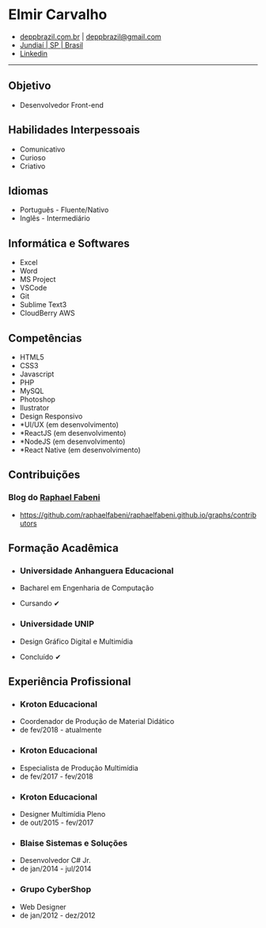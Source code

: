 # Elmir Carvalho #
* [deppbrazil.com.br](https://www.deppbrazil.com) | deppbrazil@gmail.com 
* [Jundiaí | SP | Brasil](https://www.google.com.br/maps/place/Jundia%C3%AD,+SP/@-23.1896366,-47.1868625,11z/data=!3m1!4b1!4m5!3m4!1s0x94cf24293cc00531:0xf686a1c1163c6bbb!8m2!3d-23.1857076!4d-46.8978057)
* [Linkedin](https://www.linkedin.com/in/deppbrazil/)
___

## Objetivo ## 
* Desenvolvedor Front-end

## Habilidades Interpessoais ##
* Comunicativo 
* Curioso
* Criativo

## Idiomas ##
* Português - Fluente/Nativo
* Inglês - Intermediário 

## Informática e Softwares ##
* Excel
* Word
* MS Project
* VSCode
* Git
* Sublime Text3
* CloudBerry AWS

## Competências ##
* HTML5
* CSS3
* Javascript
* PHP
* MySQL
* Photoshop
* Ilustrator
* Design Responsivo
* *UI/UX (em desenvolvimento)
* *ReactJS (em desenvolvimento) 
* *NodeJS (em desenvolvimento)
* *React Native (em desenvolvimento)

## Contribuições ##
### Blog do [Raphael Fabeni](https://github.com/raphaelfabeni) ###
* https://github.com/raphaelfabeni/raphaelfabeni.github.io/graphs/contributors

## Formação Acadêmica ##
* ### Universidade Anhanguera Educacional ###
* Bacharel em Engenharia de Computação
* Cursando ✔

* ### Universidade UNIP ###
* Design Gráfico Digital e Multimídia
* Concluído ✔

## Experiência Profissional ##
* ### Kroton Educacional ### 
* Coordenador de Produção de Material Didático 
* de fev/2018 - atualmente
* ### Kroton Educacional ### 
* Especialista de Produção Multimídia
* de fev/2017 - fev/2018
* ### Kroton Educacional ### 
* Designer Multimídia Pleno
* de out/2015 - fev/2017
* ### Blaise Sistemas e Soluções 
* Desenvolvedor C# Jr.
* de jan/2014 - jul/2014
* ### Grupo CyberShop ###
* Web Designer
* de jan/2012 - dez/2012